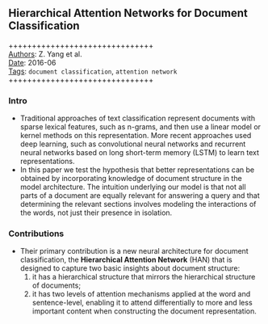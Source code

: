 ## Hierarchical Attention Networks for Document Classification

+++++++++++++++++++++++++++++++  
<ins>Authors</ins>: Z. Yang et al.  
<ins>Date</ins>: 2016-06  
<ins>Tags</ins>: `document classification`, `attention network`  
+++++++++++++++++++++++++++++++

### Intro

- Traditional approaches of text classification represent documents with sparse lexical features, such as n-grams, and then use a linear model or kernel methods on this representation. More recent approaches used deep learning, such as convolutional neural networks and recurrent neural
networks based on long short-term memory (LSTM) to learn text representations.
- In this paper we test the hypothesis that better representations can be obtained by incorporating knowledge of document structure in the model architecture. The intuition underlying our model is that not all parts of a document are equally relevant for answering a query and that determining the relevant sections involves modeling the interactions of the words, not just their presence in isolation.


### Contributions

- Their primary contribution is a new neural architecture for document classification, the **Hierarchical Attention Network** (HAN) that is designed to capture two basic insights about document structure:
  1. it has a hierarchical structure that mirrors the hierarchical structure of documents; 
  2. it has two levels of attention mechanisms applied at the word and sentence-level, enabling it to attend differentially to more and less important content when constructing the document representation.
